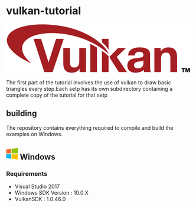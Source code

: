 vulkan-tutorial
===============
![vulkan_logo](Docs/assets/vulkanlogo.png)

The first part of the tutorial involves the use of vulkan to draw basic triangles every step.Each setp has its own subdirectory containing a complete copy of the tutorial for that setp

## building
The repository contains everything required to compile and build the examples on Windows.
## <img src="Docs/assets/windowslogo.png" alt="" height="32px"> Windows
### Requirements
* Visual Studio 2017
* Windows SDK Version : 10.0.X
* VulkanSDK : 1.0.46.0
